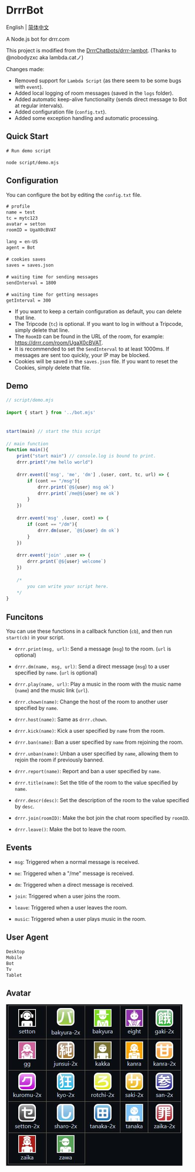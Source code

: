 # DrrrBot

English | [简体中文](README_zh-CN.md)

A Node.js bot for drrr.com

This project is modified from the [DrrrChatbots/drrr-lambot](https://github.com/DrrrChatbots/drrr-lambot). (Thanks to @nobodyzxc aka lambda.catノ)

Changes made:
* Removed support for `Lambda Script` (as there seem to be some bugs with `event`).
* Added local logging of room messages (saved in the `logs` folder).
* Added automatic keep-alive functionality (sends direct message to Bot at regular intervals).
* Added configuration file (`config.txt`).
* Added some exception handling and automatic processing.



## Quick Start

```
# Run demo script

node script/demo.mjs
```



## Configuration

You can configure the bot by editing the `config.txt` file.

```
# profile
name = test
tc = mytc123
avatar = setton
roomID = UgaX0cBVAT

lang = en-US
agent = Bot

# cookies saves
saves = saves.json

# waiting time for sending messages
sendInterval = 1800

# waiting time for getting messages
getInterval = 300
```


* If you want to keep a certain configuration as default, you can delete that line.
* The Tripcode (`tc`) is optional. If you want to log in without a Tripcode, simply delete that line.
* The `RoomID` can be found in the URL of the room, for example: https://drrr.com/room/UgaX0cBVAT.
* It is recommended to set the `SendInterval` to at least 1000ms. If messages are sent too quickly, your IP may be blocked.
* Cookies will be saved in the `saves.json` file. If you want to reset the Cookies, simply delete that file.




## Demo

```js
// script/demo.mjs

import { start } from '../bot.mjs'


start(main) // start the this script

// main function
function main(){
    print("start main") // console.log is bound to print.
    drrr.print("/me hello world")

    drrr.event(['msg', 'me', 'dm'] ,(user, cont, tc, url) => {
        if (cont == "/msg"){
            drrr.print(`@${user} msg ok`)
            drrr.print(`/me@${user} me ok`)
        }
    })

    drrr.event('msg' ,(user, cont) => {
        if (cont == "/dm"){
            drrr.dm(user, `@${user} dm ok`)
        }
    })

    drrr.event('join' ,user => {
        drrr.print(`@${user} welcome`)
    })

    /*
        you can write your script here.
    */
}
```




## Funcitons

You can use these functions in a callback function (`cb`), and then run `start(cb)` in your script.

* `drrr.print(msg, url)`: Send a message (`msg`) to the room. (`url` is optional)

* `drrr.dm(name, msg, url)`: Send a direct message (`msg`) to a user specified by `name`. (`url` is optional)

* `drrr.play(name, url)`: Play a music in the room with the music name (`name`) and the music link (`url`).
  
* `drrr.chown(name)`: Change the host of the room to  another user specified by `name`.

* `drrr.host(name)`: Same as `drrr.chown`.

* `drrr.kick(name)`: Kick a user specified by `name` from the room.

* `drrr.ban(name)`: Ban a user specified by `name` from rejoining the room.

* `drrr.unban(name)`: Unban a user specified by `name`, allowing them to rejoin the room if previously banned.

* `drrr.report(name)`: Report and ban a user specified by `name`.

* `drrr.title(name)`: Set the title of the room to the value specified by `name`.

*  `drrr.descr(desc)`: Set the description of the room to the value specified by `desc`.

* `drrr.join(roomID)`: Make the bot join the chat room specified by `roomID`.

* `drrr.leave()`: Make the bot to leave the room.




## Events

* `msg`: Triggered when a normal message is received.

* `me`: Triggered when a "/me" message is received.

* `dm`: Triggered when a direct message is received.

* `join`: Triggered when a user joins the room.

* `leave`: Triggered when a user leaves the room.

* `music`: Triggered when a user plays music in the room.



## User Agent

```
Desktop
Mobile
Bot
Tv
Tablet
```


## Avatar

![Avatar](avatar.jpg)




